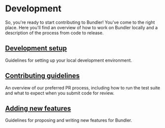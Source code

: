 # Development

So, you're ready to start contributing to Bundler! You've come to the right place. Here you'll find an overview of how to work on Bundler locally and a description of the process from code to release.

## [Development setup](SETUP.md)

Guidelines for setting up your local development environment.

## [Contributing guidelines](../../../CONTRIBUTING.md)

An overview of our preferred PR process, including how to run the test suite and what to expect when you submit code for review.

## [Adding new features](NEW_FEATURES.md)

Guidelines for proposing and writing new features for Bundler.
